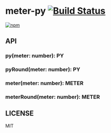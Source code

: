 # meter-py [![Build Status](https://travis-ci.org/deptno/meter-py.svg?branch=master)](https://travis-ci.org/deptno/meter-py)
[![npm](https://img.shields.io/npm/dt/meter-py.svg?style=for-the-badge)](https://www.npmjs.com/package/meter-py)

## API

### py(meter: number): PY
### pyRound(meter: number): PY
### meter(meter: number): METER
### meterRound(meter: number): METER

## LICENSE
MIT
